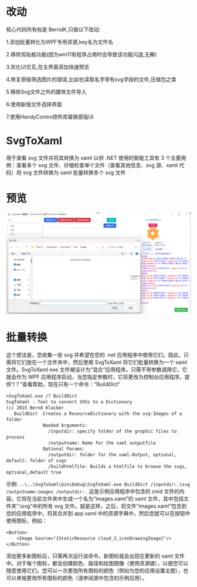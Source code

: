 # 改动
核心代码所有权是  BerndK,只做以下改动:

1.添加批量转化为WPF专用资源,key名为文件名

2.移除剪贴板功能(因为win11有程序占用时会导致该功能闪退,无解)

3.优化UI交互,在主界面添加快速预览

4.修复原版筛选图片的错误,比如也读取名字带有svg字段的文件,压缩包之类

5.移除Svg文件之外的媒体文件导入

6.使用新版文件选择界面

7.使用HandyContro控件库替换原版UI

# SvgToXaml
用于查看 svg 文件并将其转换为 xaml 以供 .NET 使用的智能工具有 3 个主要用例：查看多个 svg 文件、仔细检查单个文件（查看其他信息、svg 源、xaml 代码）将 svg 文件转换为 xaml 批量转换多个 svg 文件

# 预览
![Main View](/Doc/New.png)

# 批量转换
这个想法是，您收集一些 svg 并希望在您的 .net 应用程序中使用它们。因此，只需将它们放在一个文件夹中，然后使用 SvgToXaml 将它们批量转换为一个 xaml 文件。SvgToXaml exe 文件被设计为“混合”应用程序。只需不带参数调用它，它就会作为 WPF 应用程序启动，当您指定参数时，它将更改为控制台应用程序。提供“/？”查看帮助，现在只有一个命令：“BuildDict”
```
>SvgToXaml.exe /? BuildDict
SvgToXaml - Tool to convert SVGs to a Dictionary
(c) 2015 Bernd Klaiber
   BuildDict  Creates a ResourceDictionary with the svg-Images of a folder
              Needed Arguments:
                /inputdir: specify folder of the graphic files to process
                /outputname: Name for the xaml outputfile
              Optional Params:
                /outputdir: folder for the xaml-Output, optional, default: folder of svgs
                /buildhtmlfile: Builds a htmlfile to browse the svgs, optional,default true
```
示例:
`..\..\SvgToXaml\bin\Debug\SvgToXaml.exe BuildDict /inputdir:.\svg /outputname:images /outputdir:.`
这是示例应用程序中包含的 cmd 文件的内容。它将在当前文件夹中生成一个名为“images.xaml”的 xaml 文件，其中包括文件夹“.\svg”中的所有 svg 文件。就是这样，之后，将文件“images.xaml”包含到您的应用程序中，将其合并到 app.xaml 中的资源字典中，然后您就可以在按钮中使用图标，例如：
```
<Button>
    <Image Source="{StaticResource cloud_3_iconDrawingImage}"/>
</Button>
```
添加更多新图标后，只需再次运行该命令，新图标就会出现在更新的 xaml 文件中。对于每个图标，都会创建颜色、路径和绘图图像（使用资源键），以便您可以随意使用它们。您可以一次更改所有图标的颜色（例如为您的应用设置主题），也可以单独更改所有图标的颜色（请参阅源中包含的示例应用）。
